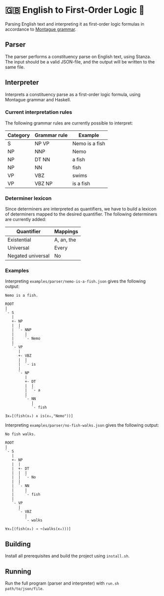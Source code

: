 # 🇬🇧 English to First-Order Logic 💫

Parsing English text and interpreting it as first-order logic formulas in accordance to [Montague grammar](https://en.wikipedia.org/wiki/Montague_grammar).

## Parser

The parser performs a constituency parse on English text, using Stanza. The input should be a valid JSON-file, and the output will be written to the same file.

## Interpreter

Interprets a constituency parse as a first-order logic formula, using Montague grammar and Haskell.

### Current interpretation rules

The following grammar rules are currently possible to interpret:

| Category | Grammar rule   | Example        |
|----------|----------------|----------------|
| S        | NP VP          | Nemo is a fish |
| NP       | NNP            | Nemo           |
| NP       | DT NN          | a fish         |
| NP       | NN             | fish           |
| VP       | VBZ            | swims          |
| VP       | VBZ NP         | is a fish      |

### Determiner lexicon

Since determiners are interpreted as quantifiers, we have to build a lexicon of determiners mapped to the desired quantifier. The following determiners are currently added:

| Quantifier        | Mappings   |
|-------------------|------------|
| Existential       | A, an, the |
| Universal         | Every      |
| Negated universal | No         |

### Examples

Interpreting `examples/parser/nemo-is-a-fish.json` gives the following output:

```
Nemo is a fish.

ROOT
|
`- S
   |
   +- NP
   |  |
   |  `- NNP
   |     |
   |     `- Nemo
   |
   `- VP
      |
      +- VBZ
      |  |
      |  `- is
      |
      `- NP
         |
         +- DT
         |  |
         |  `- a
         |
         `- NN
            |
            `- fish

∃x₀[(fish(x₀) ∧ is(x₀,"Nemo"))]
```

Interpreting `examples/parser/no-fish-walks.json` gives the following output:

```
No fish walks.

ROOT
|
`- S
   |
   +- NP
   |  |
   |  +- DT
   |  |  |
   |  |  `- No
   |  |
   |  `- NN
   |     |
   |     `- fish
   |
   `- VP
      |
      `- VBZ
         |
         `- walks

∀x₀[(fish(x₀) → ¬(walks(x₀)))]
```

## Building

Install all prerequisites and build the project using `install.sh`.

## Running

Run the full program (parser and interpreter) with `run.sh path/to/json/file`.
